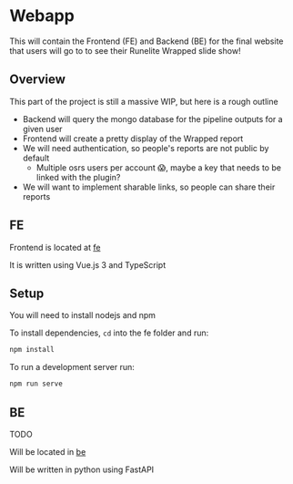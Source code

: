 # Webapp

This will contain the Frontend (FE) and Backend (BE) for the final website that users will go to to see their Runelite Wrapped slide show!

## Overview

This part of the project is still a massive WIP, but here is a rough outline

* Backend will query the mongo database for the pipeline outputs for a given user
* Frontend will create a pretty display of the Wrapped report
* We will need authentication, so people's reports are not public by default
  * Multiple osrs users per account 😱, maybe a key that needs to be linked with the plugin?
* We will want to implement sharable links, so people can share their reports

## FE

Frontend is located at [fe](./fe)

It is written using Vue.js 3 and TypeScript

## Setup

You will need to install nodejs and npm

To install dependencies, `cd` into the fe folder and run:
```sh
npm install
```

To run a development server run:
```sh
npm run serve
```


## BE

TODO

Will be located in [be](./be)

Will be written in python using FastAPI
